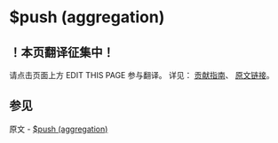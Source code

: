 # $push (aggregation)

## ！本页翻译征集中！

请点击页面上方 EDIT THIS PAGE 参与翻译。
详见：
[贡献指南]( https://github.com/JinMuInfo/MongoDB-Manual-zh/blob/master/CONTRIBUTING.md )、
[原文链接](  https://docs.mongodb.com/manual/reference/operator/aggregation/push/  )。

## 参见

原文 - [$push (aggregation)]( https://docs.mongodb.com/manual/reference/operator/aggregation/push/ )


